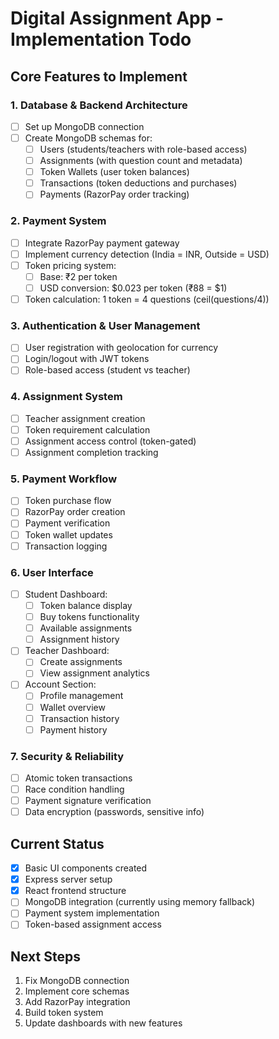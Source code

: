 # Digital Assignment App - Implementation Todo

## Core Features to Implement

### 1. Database & Backend Architecture
- [ ] Set up MongoDB connection
- [ ] Create MongoDB schemas for:
  - [ ] Users (students/teachers with role-based access)
  - [ ] Assignments (with question count and metadata)
  - [ ] Token Wallets (user token balances)
  - [ ] Transactions (token deductions and purchases)
  - [ ] Payments (RazorPay order tracking)

### 2. Payment System
- [ ] Integrate RazorPay payment gateway
- [ ] Implement currency detection (India = INR, Outside = USD)
- [ ] Token pricing system:
  - [ ] Base: ₹2 per token
  - [ ] USD conversion: $0.023 per token (₹88 = $1)
- [ ] Token calculation: 1 token = 4 questions (ceil(questions/4))

### 3. Authentication & User Management
- [ ] User registration with geolocation for currency
- [ ] Login/logout with JWT tokens
- [ ] Role-based access (student vs teacher)

### 4. Assignment System
- [ ] Teacher assignment creation
- [ ] Token requirement calculation
- [ ] Assignment access control (token-gated)
- [ ] Assignment completion tracking

### 5. Payment Workflow
- [ ] Token purchase flow
- [ ] RazorPay order creation
- [ ] Payment verification
- [ ] Token wallet updates
- [ ] Transaction logging

### 6. User Interface
- [ ] Student Dashboard:
  - [ ] Token balance display
  - [ ] Buy tokens functionality
  - [ ] Available assignments
  - [ ] Assignment history
- [ ] Teacher Dashboard:
  - [ ] Create assignments
  - [ ] View assignment analytics
- [ ] Account Section:
  - [ ] Profile management
  - [ ] Wallet overview
  - [ ] Transaction history
  - [ ] Payment history

### 7. Security & Reliability
- [ ] Atomic token transactions
- [ ] Race condition handling
- [ ] Payment signature verification
- [ ] Data encryption (passwords, sensitive info)

## Current Status
- [x] Basic UI components created
- [x] Express server setup
- [x] React frontend structure
- [ ] MongoDB integration (currently using memory fallback)
- [ ] Payment system implementation
- [ ] Token-based assignment access

## Next Steps
1. Fix MongoDB connection
2. Implement core schemas
3. Add RazorPay integration
4. Build token system
5. Update dashboards with new features